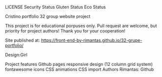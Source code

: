 LICENSE Security Status Gluten Status Eco Status

Cristino portfolio
32 group website project

This project is for educational porpuses only. Pull request are welcome, but priority for project authors! Thank you for your cooperation!

Site published at: https://front-end-by-rimantas.github.io/32-grupe-portfolio/

Design:Girl

Project features
Github pages
responsive design (12 column grid system)
fontawesome icons
CSS animations
CSS import
Authors
Rimantas: Github
